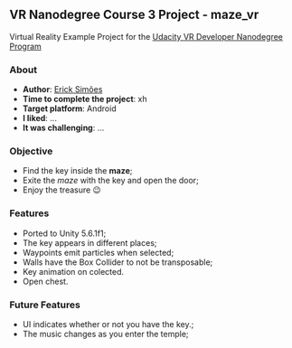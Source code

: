 VR Nanodegree Course 3 Project - maze_vr
-------------------------------------------------------------------------------
Virtual Reality Example Project for the [Udacity VR Developer Nanodegree Program](https://www.udacity.com/course/vr-developer-nanodegree--nd017)

### About
* **Author**: [Erick Simões](https://github.com/ErickSimoes)
* **Time to complete the project**: xh
* **Target platform**: Android
* **I liked**: ...
* **It was challenging**: ...

### Objective
* Find the key inside the **maze**;
* Exite the *maze* with the key and open the door;
* Enjoy the treasure :wink:

### Features
* Ported to Unity 5.6.1f1;
* The key appears in different places;
* Waypoints emit particles when selected;
* Walls have the Box Collider to not be transposable;
* Key animation on colected.
* Open chest.

### Future Features
* UI indicates whether or not you have the key.;
* The music changes as you enter the temple;
